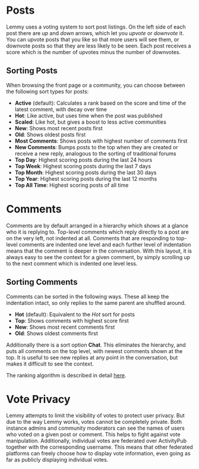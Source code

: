 # Posts

Lemmy uses a voting system to sort post listings. On the left side of each post there are _up_ and _down_ arrows, which let you _upvote_ or _downvote_ it. You can upvote posts that you like so that more users will see them, or downvote posts so that they are less likely to be seen. Each post receives a score which is the number of upvotes minus the number of downvotes.

## Sorting Posts

When browsing the front page or a community, you can choose between the following sort types for posts:

- **Active** (default): Calculates a rank based on the score and time of the latest comment, with decay over time
- **Hot**: Like active, but uses time when the post was published
- **Scaled**: Like hot, but gives a boost to less active communities
- **New**: Shows most recent posts first
- **Old**: Shows oldest posts first
- **Most Comments**: Shows posts with highest number of comments first
- **New Comments**: Bumps posts to the top when they are created or receive a new reply, analogous to the sorting of traditional forums
- **Top Day**: Highest scoring posts during the last 24 hours
- **Top Week**: Highest scoring posts during the last 7 days
- **Top Month**: Highest scoring posts during the last 30 days
- **Top Year**: Highest scoring posts during the last 12 months
- **Top All Time**: Highest scoring posts of all time

# Comments

Comments are by default arranged in a hierarchy which shows at a glance who it is replying to. Top-level comments which reply directly to a post are on the very left, not indented at all. Comments that are responding to top-level comments are indented one level and each further level of indentation means that the comment is deeper in the conversation. With this layout, it is always easy to see the context for a given comment, by simply scrolling up to the next comment which is indented one level less.

## Sorting Comments

Comments can be sorted in the following ways. These all keep the indentation intact, so only replies to the same parent are shuffled around.

- **Hot** (default): Equivalent to the _Hot_ sort for posts
- **Top**: Shows comments with highest score first
- **New**: Shows most recent comments first
- **Old**: Shows oldest comments first

Additionally there is a sort option **Chat**. This eliminates the hierarchy, and puts all comments on the top level, with newest comments shown at the top. It is useful to see new replies at any point in the conversation, but makes it difficult to see the context.

The ranking algorithm is described in detail [here](../contributors/07-ranking-algo.md).

# Vote Privacy

Lemmy attempts to limit the visibility of votes to protect user privacy. But due to the way Lemmy works, votes cannot be completely private. Both instance admins and community moderators can see the names of users who voted on a given post or comment. This helps to fight against vote manipulation. Additionally, individual votes are federated over ActivityPub together with the corresponding username. This means that other federated platforms can freely choose how to display vote information, even going as far as publicly displaying individual votes.
